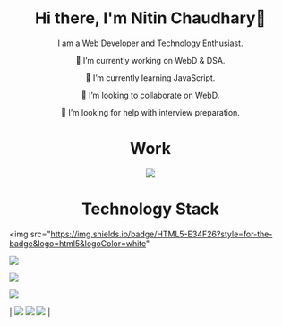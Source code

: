 <h1 align="center"> 
    Hi there, I'm Nitin Chaudhary👋
</h1>


<p align="center">
I am a Web Developer and Technology Enthusiast.
</p>

<p align="center">
🔭 I’m currently working on WebD & DSA.
</p>

<p align="center">
🌱 I’m currently learning JavaScript.
</p>

<p align="center">
👯 I’m looking to collaborate on WebD.
</p>

<p align="center">
🤔 I’m looking for help with interview preparation.
</p>

<h1 align="center">Work</h1>

<p align="center">
    <a href="https://nitin-io.github.io/">
    <img src="https://img.shields.io/badge/GitHub%20Pages-222222?style=for-the-badge&logo=GitHub%20Pages&logoColor=white" />
    </a>
</p>

<h1 align="center">Technology Stack</h1>

<p align="center">

<span> <img src="https://img.shields.io/badge/HTML5-E34F26?style=for-the-badge&logo=html5&logoColor=white" </span>

<span> <img src="https://img.shields.io/badge/CSS3-1572B6?style=for-the-badge&logo=css3&logoColor=white"> </span>

<span> <img src="https://img.shields.io/badge/JavaScript-323330?style=for-the-badge&logo=javascript&logoColor=F7DF1E"> </span>

<span> <img src="https://img.shields.io/badge/Bootstrap-563D7C?style=for-the-badge&logo=bootstrap&logoColor=white"> </span>

</p>



| ![](https://img.shields.io/badge/Arch_Linux-1793D1?style=for-the-badge&logo=arch-linux&logoColor=white) ![](https://img.shields.io/badge/Windows-0078D6?style=for-the-badge&logo=windows&logoColor=white) ![](https://img.shields.io/badge/GIT-E44C30?style=for-the-badge&logo=git&logoColor=white) |